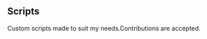## Scripts
Custom scripts made to suit my needs.Contributions are accepted.




































































































